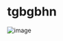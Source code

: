 # tgbgbhn
![image](https://user-images.githubusercontent.com/100188157/186388177-fbd5eb1b-e5cb-477a-8c16-09b170c96a27.png)
